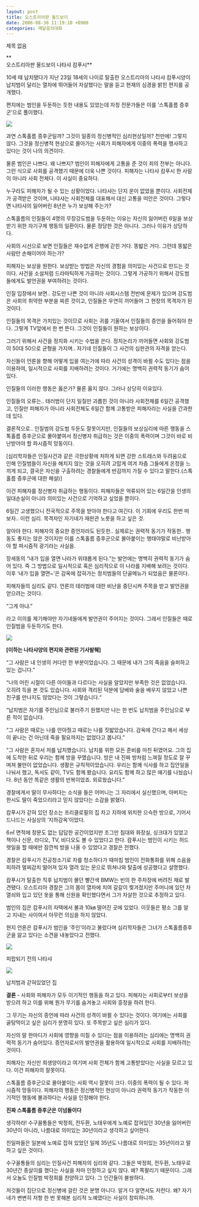 ```yaml
---
layout: post
title: 오스트리아판 올드보이
date: 2006-08-30 11:19:10 +0900
categories: 깨달음의대화
---
```

 제목 없음 

**  
오스트리아판 올드보이 나타샤 캄푸시**

10세 때 납치됐다가 지난 23일 18세의 나이로 탈출한 오스트리아의 나타샤 캄푸시양이 납치범이 달리는 열차에 뛰어들어 자살했다는 말을 듣고 현재의 심경을 밝힌 편지를 공개했다. 

편지에는 범인을 두둔하는 듯한 내용도 있었는데 자칭 전문가들은 이를 ‘스톡홀름 증후군’으로 풀이했다.

<IMG src="http://img.dailymail.co.uk/i/pix/2006/08/KampuschEPA280806_445x600.jpg">

과연 스톡홀름 증후군일까? 그것이 일종의 정신병적인 심리현상일까? 천만에! 그렇지 않다. 그것을 정신병적 현상으로 몰아가는 사회가 피해자에게 이중의 폭력을 행사하고 있다는 것이 나의 의견이다. 

물론 범인은 나쁘다. 왜 나쁘지? 범인이 피해자에게 고통을 준 것이 죄의 전부는 아니다. 그런 식으로 사회를 공격했기 때문에 더욱 나쁜 것이다. 피해자는 나타샤 캄푸시 한 사람이 아니라 사회 전체다. 이 사실이 중요하다. 

누구라도 피해자가 될 수 있는 상황이었다. 나타샤는 단지 운이 없었을 뿐이다. 사회전체가 공격받은 것이며, 나탸샤는 사회전체를 대표해서 대신 고통을 떠안은 것이다. 그렇다면 나타샤의 잃어버린 8년은 누가 보상해 주는가?

스톡홀름의 인질들이 4명의 무장강도범을 두둔하는 이유는 자신의 잃어버린 6일을 보상받기 위한 자기구제 행동의 일환이다. 물론 정당한 것은 아니다. 그러나 이유가 상당하다. 

사회의 시선으로 보면 인질들은 재수없게 은행에 갇힌 거다. 똥밟은 거다. 그런데 똥밟은 사람만 손해이어야 하는가? 

피해자는 보상을 원한다. 보상받는 방법은 자신의 경험을 의미있는 사건으로 만드는 것이다. 사건을 소설처럼 드라마틱하게 가공하는 것이다. 그렇게 가공하기 위해서 강도범들에게도 발언권을 부여하려는 것이다. 

인질 입장에서 보면.. 강도만 나쁜 것이 아니라 사회시스템 전반에 문제가 있으며 강도범은 사회의 취약한 부분을 찌른 것이고, 인질들은 우연히 끼어들어 그 현장의 목격자가 된 것이다.

인질들의 목격은 가치있는 것이므로 사회는 귀를 기울여서 인질들의 증언을 들어줘야 한다. 그렇게 TV앞에서 한 번 뜬다. 그것이 인질들이 원하는 보상이다. 

그러기 위해서 사건을 정치화 시키는 수법을 쓴다. 정치논리가 끼어들면 사회와 강도범이 50대 50으로 균형을 가지며.. 자기네 인질들이 그 사건의 심판관의 자격을 얻는다. 

자신들이 언론을 향해 어떻게 입을 여는가에 따라 사건의 성격이 바뀔 수도 있다는 점을 이용하여, 일시적으로 사회를 지배하려는 것이다. 거기에는 명백히 권력적 동기가 숨어 있다. 

인질들의 이러한 행동은 옳은가? 물론 옳지 않다. 그러나 상당히 이유있다. 

인질들의 오류는.. 테러범이 단지 일질만 괴롭힌 것이 아니라 사회전체를 6일간 공격했고, 인질만 피해자가 아니라 사회전체도 6일간 함께 고통받은 피해자라는 사실을 간과한데 있다.

결론적으로.. 인질범의 강도범 두둔도 잘못이지만, 인질들의 보상심리에 따른 행동을 스톡홀름 증후군으로 몰아붙여서 정신병자 취급하는 것은 이중의 폭력이며 그것이 바로 비난받어야 할 파시즘적 망동이다. 

[심리학자들은 인질사건과 같은 극한상황에 처하게 되면 강한 스트레스와 두려움으로 인해 인질범들이 자신을 해치지 않는 것을 오히려 고맙게 여겨 차츰 그들에게 온정을 느끼게 되고, 결국은 자신을 구출하려는 경찰들에게 반감까지 가질 수 있다고 말한다.(스톡홀름 증후군에 대한 해설)] 

이건 피해자를 정신병자 취급하는 행동이다. 피해자들은 억류되어 있는 6일간을 인생의 일대손실이 아니라 의미있는 사건으로 기억하고 싶었을 뿐이다. 

6일간 고생했으니 전국적으로 주목을 받아야 한다고 여긴다. 이 기회에 우리도 한번 떠보자.. 이런 심리. 목격자인 자기네가 재판관 노릇을 하고 싶은 것. 

알아야 한다. 피해자의 중요한 증언자라도 된듯한.. 실제로는 권력적 동기가 작동한.. 행동도 좋지는 않은 것이지만 이를 스톡홀름 증후군으로 몰아붙이는 행태야말로 비난받아야 할 파시즘적 광기라는 사실을. 

장세동의 “내가 입을 열면 나라가 위태롭게 된다.”는 발언에는 명백히 권력적 동기가 숨어 있다. 즉 그 방법으로 일시적으로 혹은 심리적으로 이 나라를 지배해 보려는 것이다. 이후 ‘내가 입을 열면~’은 감옥에 잡혀가는 정치범들의 단골메뉴가 되었음은 물론이다. 

피해자들의 심리도 같다. 언론의 테러범에 대한 비난을 중단시켜 주목을 받고 발언권을 얻으려는 것이다. 

“그게 아냐.”

라고 이의를 제기해야만 자기네들에게 발언권이 주어지는 것이다. 그래서 인질들은 때로 인질범을 두둔하기도 한다. 

![](http://www.diepresse.com/upload/20060823/natascha2_ap(1).jpg)



**[이하는 나타샤양의 편지와 관련된 기사발췌]**

“그 사람은 내 인생의 커다란 한 부분이었습니다. 그 때문에 내가 그의 죽음을 슬퍼하고 있는 겁니다.”

“나의 어린 시절이 다른 아이들과 다르다는 사실을 알았지만 부족한 것은 없었습니다. 오히려 득을 본 것도 있습니다. 사회와 격리된 덕분에 담배와 술을 배우지 않았고 나쁜 친구를 만나지도 않았다는 것이 그렇습니다.“ 

“납치범은 자기를 주인님으로 불러주기 원했지만 나는 한 번도 납치범을 주인님으로 부른 적이 없습니다. 

“그 사람은 때로는 나를 안아줬고 때로는 나를 짓밟았습니다. 감옥에 간다고 해서 세상이 끝나는 건 아닌데 죽을 필요까지는 없었다고 봅니다.”

“그 사람은 혼자서 저를 납치했습니다. 납치를 위한 모든 준비를 마친 뒤였어요. 그의 집에 도착한 뒤로 우리는 함께 방을 꾸몄습니다. 방은 내 진짜 방처럼 느껴질 정도로 잘 꾸며져 불만이 없었습니다. 생활은 규칙적이었습니다. 우리는 함께 식사를 하고 집안일을 나눠서 했고, 독서도 같이, TV도 함께 봤습니다. 요리도 함께 하고 많은 얘기를 나눴습니다. 8년 동안 똑같은 생활의 반복이었죠. 외로웠습니다.”

경찰에게서 딸이 무사하다는 소식을 들은 어머니는 그 자리에서 실신했으며, 아버지는 한시도 딸이 죽었으리라고 믿지 않았다는 소감을 밝혔다.

캄푸시가 갇혀 있던 장소는 프리클로필의 집 차고 지하에 위치한 으슥한 방으로, 기어서 드나드는 사실상의 ‘지하감옥’이었다.

6㎡ 면적에 창문도 없는 답답한 공간이었지만 조그만 침대와 화장실, 싱크대가 있었고 책이나 신문, 라디오, TV, 비디오도 볼 수 있었다고 한다. 캄푸시는 범인이 시키는 허드렛일을 할 때에만 잠깐씩 방을 나올 수 있었다고 경찰은 전했다.

경찰은 캄푸시가 진공청소기로 차를 청소하다가 때마침 범인이 전화통화를 위해 소음을 피하려 멀찌감치 떨어져 있자 열려 있는 문으로 뛰쳐나와 탈출에 성공했다고 설명했다.

캄푸시가 탈출한 직후 납치범이 몰던 빨간색 BMW는 빈의 한 주차장에 버려진 채로 발견됐다. 오스트리아 경찰은 그의 몸이 열차에 치여 갈갈이 찢겨졌지만 주머니에 있던 차 열쇠와 입고 있던 옷을 통해 신원을 확인했다면서 그가 자살한 것으로 추정하고 있다. 

범인의 집은 캄푸시의 자택에서 불과 10㎞ 떨어진 곳에 있었다. 이웃들은 평소 그를 알고 지내는 사이여서 아무런 의심을 하지 않았다. 

현지 언론은 캄푸시가 범인을 ‘주인’이라고 불렀다며 심리학자들은 그녀가 스톡홀름증후군을 앓고 있다는 소견을 내놓았다고 전했다.

<IMG src="http://newsimg.bbc.co.uk/media/images/42013000/jpg/\_42013734\_natascha203ap.jpg">

피랍되기 전의 나타샤

<IMG src="http://www.elperiodico.com/vivo/recursos/fotos/foto\_173078\_CAS.jpg">

납치범과 갇혀있었던 집

**결론** - 사회와 피해자가 모두 이기적인 행동을 하고 있다. 피해자는 사회로부터 보상을 받으려 하고 이를 위해 뭔가 무기를 숨겨놓고 사회와 흥정을 하려 한다.

그 무기는 자신의 증언에 따라 사건의 성격이 바뀔 수 있다는 것이다. 여기에는 사회를 골탕먹이고 싶은 심리가 분명히 있다. 또 주목받고 싶은 심리가 있다. 

자신의 말 한마디가 사회에 영향을 미칠 수 있다는 점을 이용하려는 심리에는 명백히 권력적 동기가 숨어있다. 증언자로서의 발언권을 활용하여 일시적으로 사회를 지배하려는 것이다. 

피해자는 자신만 희생양이라고 여기며 사회 전체가 함께 고통받았다는 사실을 모르고 있다. 이건 피해자의 잘못이다. 

스톡홀름 증후군으로 몰아붙이는 사회 역시 잘못이 크다. 이중의 폭력이 될 수 있다. 파시즘적 망동이다. 피해자의 행동은 정신병적인 현상이 아니라 권력적 동기가 작동한 이기적인 행동에 불과하다는 사실을 인정해야 한다. 

**진짜 스톡홀름 증후군은 이넘들이다**

생각하라! 수구꼴통들은 박정희, 전두환, 노태우에게 노예로 잡혀있던 30년을 잃어버린 30년이 아니라, 나름대로 의미있는 30년이라고 생각하고 싶어한다. 

친일파들은 일본에 노예로 잡혀 있었던 일제 35년도 나름대로 의미있는 35년이라고 말하고 싶은 것이다. 

수구꼴통들의 심리는 인질사건 피해자의 심리와 같다. 그들은 박정희, 전두환, 노태우로 30년간 종살이를 했다는 사실을 차마 인정하고 싶지 않다. 왜? 쪽팔리기 때문이다. 그래서 오늘도 인질범 박정희를 찬양하고 있다. 그 인간들이 불쌍하다. 

저것들이 집단으로 정신병에 걸린 것은 분명 아니다. 알거 다 알면서도 저런다. 왜? 자기네가 변변히 저항 한 번 못해본 심리적 노예였다는 사실이 창피하니까.